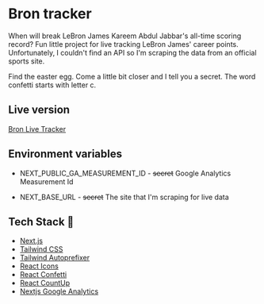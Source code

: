 # Bron tracker

When will break LeBron James Kareem Abdul Jabbar's all-time scoring record?
Fun little project for live tracking LeBron James' career points.
Unfortunately, I couldn't find an API so I'm scraping the data from an official sports site.

Find the easter egg. Come a little bit closer and I tell you a secret. The word confetti starts with letter c.

## Live version

[Bron Live Tracker](https://lebron-tracker.vercel.app)

## Environment variables

- NEXT_PUBLIC_GA_MEASUREMENT_ID - ~~secret~~ Google Analytics Measurement Id

- NEXT_BASE_URL - ~~secret~~ The site that I'm scraping for live data

## Tech Stack 🚀

- [Next.js](https://nextjs.org)
- [Tailwind CSS](https://tailwindcss.com)
- [Tailwind Autoprefixer](https://tailwindcss.com/blog/automatic-class-sorting-with-prettier)
- [React Icons](https://react-icons.github.io/react-icons/)
- [React Confetti](https://www.npmjs.com/package/react-confetti)
- [React CountUp](https://www.npmjs.com/package/react-countup)
- [Nextjs Google Analytics](https://www.npmjs.com/package/nextjs-google-analytics)
